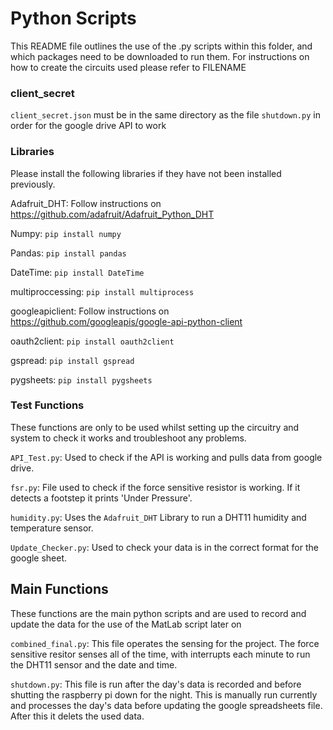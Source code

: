 # Python Scripts
This README file outlines the use of the .py scripts within this folder, and which packages need to be downloaded to run them. For  instructions on how to create the circuits used please refer to FILENAME

### client_secret
`client_secret.json` must be in the same directory as the file `shutdown.py` in order for the google drive API to work

### Libraries
Please install the following libraries if they have not been installed previously.

Adafruit_DHT: Follow instructions on https://github.com/adafruit/Adafruit_Python_DHT

Numpy: `pip install numpy`

Pandas: `pip install pandas`

DateTime: `pip install DateTime`

multiproccessing: `pip install multiprocess`

googleapiclient: Follow instructions on https://github.com/googleapis/google-api-python-client

oauth2client: `pip install oauth2client`

gspread: `pip install gspread`

pygsheets: `pip install pygsheets`

### Test Functions
These functions are only to be used whilst setting up the circuitry and system to check it works and troubleshoot any problems.

`API_Test.py`: Used to check if the API is working and pulls data from google drive.

`fsr.py`: File used to check if the force sensitive resistor is working. If it detects a footstep it prints 'Under Pressure'.

`humidity.py`: Uses the `Adafruit_DHT` Library to run a DHT11 humidity and temperature sensor.

`Update_Checker.py`: Used to check your data is in the correct format for the google sheet.

## Main Functions
These functions are the main python scripts and are used to record and update the data for the use of the MatLab script later on

`combined_final.py`: This file operates the sensing for the project. The force sensitive resitor senses all of the time, with interrupts each minute to run the DHT11 sensor and the date and time.

`shutdown.py`: This file is run after the day's data is recorded and before shutting the raspberry pi down for the night. This is manually run currently and processes the day's data before updating the google spreadsheets file. After this it delets the used data.
